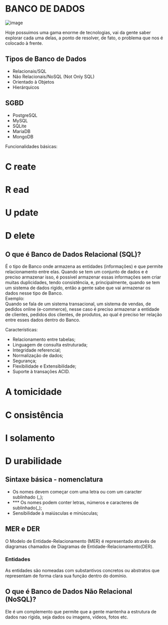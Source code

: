 # BANCO DE DADOS 
![image](https://github.com/JesskaBasilio/banco-de-dados/assets/152433983/8c82204d-6496-42da-9ecc-eb4557346475)  




<p>Hoje possuimos uma gama enorme de tecnologias, vai da gente saber explorar
cada uma delas, a ponto de resolver, de fato, o problema que nos é colocado à frente.</p>

## Tipos de Banco de Dados

<ul>
  <li>Relacionais/SQL</li>
  <li>Não Relacionais/NoSQL (Not Only SQL)</li>
  <li>Orientado à Objetos</li>
  <li>Hierárquicos</li>
</ul>

## SGBD

<ul>
  <li>PostgreSQL</li>
  <li>MySQL</li>
  <li>SQLite</li>
  <li>MariaDB</li>
  <li>MongoDB</li>
</ul>

<p>Funcionalidades básicas:</p>

  <h1>C <span>reate<span></h1> 
  <h1>R <span>ead<span></h1>
  <h1>U <span>pdate<span></h1>
  <h1>D <span>elete<span></h1>

## O que é Banco de Dados Relacional (SQL)?

<p align-text="justify">
É o tipo de Banco onde armazena as entidades (informações) e que permite relacionamento entre
elas. Quando se tem um conjunto de dados e é preciso armazenar isso, é possível armazenar essas informações
sem criar muitas duplicidades, tendo consistência, e, principalmente, quando se tem um sistema de dados rígido,
então a gente sabe que vai armazenar os dados nesse tipo de Banco.
<br>Exemplo:<br>
Quando se fala de um sistema transacional, um sistema de vendas, de pedidos online (e-commerce), nesse caso é preciso 
armazenar a entidade de clientes, pedidos dos clientes, de produtos, ao qual é preciso ter relação entre esses dados dentro
do Banco.  
</p>

<p>Características:</p>

<ul>
  <li>Relacionamento entre tabelas;</li>
  <li>Linguagem de consulta estruturada;</li>
  <li>Integridade referencial;</li>
  <li>Normalização de dados;</li>
  <li>Segurança;</li>
  <li>Flexibilidade e Extensibilidade;</li>
  <li>Suporte à transações ACID.</li>
</ul>

  <h1>A <span>tomicidade<span></h1> 
  <h1>C <span>onsistência<span></h1>
  <h1>I <span>solamento<span></h1>
  <h1>D <span>urabilidade<span></h1>


## Sintaxe básica - nomenclatura

<ul>
  <li>Os nomes devem começar com uma letra ou com um caracter sublinhado (_);</li>
  <li>*** Os nomes podem conter letras, números e caracteres de sublinhado(_);</li>
  <li>Sensibilidade à maiúsculas e minúsculas;</li>
</ul>

## MER e DER

<p>
O Modelo de Entidade-Relacionamento (MER) é representado através de diagramas chamados de Diagramas de Entidade-Relacionamento(DER).
</p>

### Entidades

<p>
As entidades são nomeadas com substantivos concretos ou abstratos que representam de forma clara sua função dentro do domínio.
</p>


## O que é Banco de Dados Não Relacional (NoSQL)?
<p>
  Ele é um complemento que permite que a gente mantenha a estrutura de dados nao rígida, seja dados ou imagens, vídeos, fotos etc.
</p>

